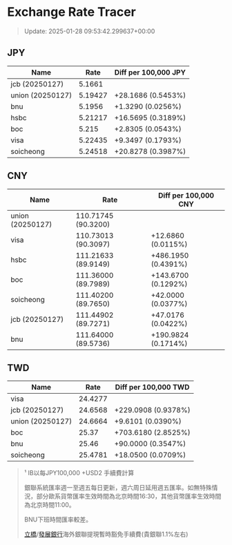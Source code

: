 # Exchange Rate Tracer

> Update: 2025-01-28 09:53:42.299637+00:00

## JPY

| Name             |    Rate | Diff per 100,000 JPY   |
|------------------|---------|------------------------|
| jcb (20250127)   | 5.1661  |                        |
| union (20250127) | 5.19427 | +28.1686 (0.5453%)     |
| bnu              | 5.1956  | +1.3290 (0.0256%)      |
| hsbc             | 5.21217 | +16.5695 (0.3189%)     |
| boc              | 5.215   | +2.8305 (0.0543%)      |
| visa             | 5.22435 | +9.3497 (0.1793%)      |
| soicheong        | 5.24518 | +20.8278 (0.3987%)     |

## CNY

| Name             | Rate                | Diff per 100,000 CNY   |
|------------------|---------------------|------------------------|
| union (20250127) | 110.71745	(90.3200) |                        |
| visa             | 110.73013	(90.3097) | +12.6860 (0.0115%)     |
| hsbc             | 111.21633	(89.9149) | +486.1950 (0.4391%)    |
| boc              | 111.36000	(89.7989) | +143.6700 (0.1292%)    |
| soicheong        | 111.40200	(89.7650) | +42.0000 (0.0377%)     |
| jcb (20250127)   | 111.44902	(89.7271) | +47.0176 (0.0422%)     |
| bnu              | 111.64000	(89.5736) | +190.9824 (0.1714%)    |

## TWD

| Name             |    Rate | Diff per 100,000 TWD   |
|------------------|---------|------------------------|
| visa             | 24.4277 |                        |
| jcb (20250127)   | 24.6568 | +229.0908 (0.9378%)    |
| union (20250127) | 24.6664 | +9.6101 (0.0390%)      |
| boc              | 25.37   | +703.6180 (2.8525%)    |
| bnu              | 25.46   | +90.0000 (0.3547%)     |
| soicheong        | 25.4781 | +18.0500 (0.0709%)     |


> ¹ IB以每JPY100,000 +USD2 手續費計算
>
> 銀聯系統匯率週一至週五每日更新，週六周日延用週五匯率。如無特殊情況，部分歐系貨幣匯率生效時間為北京時間16:30，其他貨幣匯率生效時間為北京時間11:00。
>
> BNU下班時間匯率較差。
>
> [立橋](https://www.wlbank.com.mo/uploads/ueditor/file/20181211/1544536513900230.pdf)/[發展銀行](https://www.mdb.com.mo/Service_Charges_20230728.pdf)海外銀聯提現暫時豁免手續費(貴銀聯1.1%左右)

